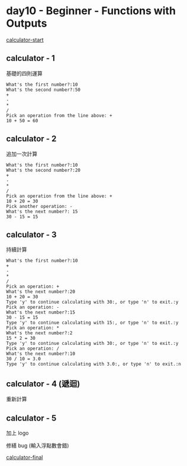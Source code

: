 # day10 - Beginner - Functions with Outputs

[calculator-start](https://replit.com/@appbrewery/calculator-start#main.py)

## calculator - 1

基礎的四則運算

```
What's the first number?:10
What's the second number?:50
+
-
*
/
Pick an operation from the line above: +
10 + 50 = 60
```

## calculator - 2

追加一次計算

```
What's the first number?:10
What's the second number?:20
+
-
*
/
Pick an operation from the line above: +
10 + 20 = 30
Pick another operation: -
What's the next number?: 15
30 - 15 = 15
```

## calculator - 3

持續計算

```
What's the first number?:10
+
-
*
/
Pick an operation: +
What's the next number?:20
10 + 20 = 30
Type 'y' to continue calculating with 30:, or type 'n' to exit.:y
Pick an operation: -
What's the next number?:15
30 - 15 = 15
Type 'y' to continue calculating with 15:, or type 'n' to exit.:y
Pick an operation: *
What's the next number?:2
15 * 2 = 30
Type 'y' to continue calculating with 30:, or type 'n' to exit.:y
Pick an operation: /
What's the next number?:10
30 / 10 = 3.0
Type 'y' to continue calculating with 3.0:, or type 'n' to exit.:n
```

## calculator - 4 (遞迴)

重新計算

## calculator - 5

加上 logo

修繕 bug (輸入浮點數會錯)

[calculator-final](https://replit.com/@appbrewery/calculator-final)
